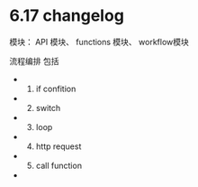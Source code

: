 # 6.17 changelog

模块： API 模块、 functions 模块、 workflow模块

流程编排 包括

- 1. if confition
- 2. switch
- 3. loop
- 4. http request
- 5. call function
-

